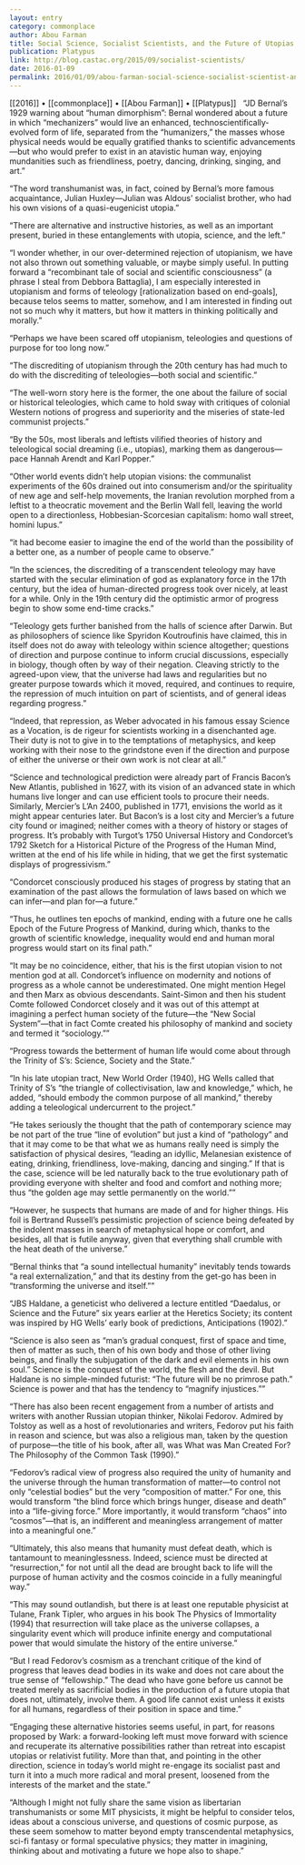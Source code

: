 ```yaml
---
layout: entry
category: commonplace
author: Abou Farman
title: Social Science, Socialist Scientists, and the Future of Utopias
publication: Platypus
link: http://blog.castac.org/2015/09/socialist-scientists/
date: 2016-01-09
permalink: 2016/01/09/abou-farman-social-science-socialist-scientist-and-the-future-of-utopias
---
```


[[2016]] • [[commonplace]] • [[Abou Farman]] • [[Platypus]]
 
“JD Bernal’s 1929 warning about “human dimorphism”: Bernal wondered about a future in which “mechanizers” would live an enhanced, technoscientifically-evolved form of life, separated from the “humanizers,” the masses whose physical needs would be equally gratified thanks to scientific advancements—but who would prefer to exist in an atavistic human way, enjoying mundanities such as friendliness, poetry, dancing, drinking, singing, and art.”

“The word transhumanist was, in fact, coined by Bernal’s more famous acquaintance, Julian Huxley—Julian was Aldous’ socialist brother, who had his own visions of a quasi-eugenicist utopia.”

“There are alternative and instructive histories, as well as an important present, buried in these entanglements with utopia, science, and the left.”

“I wonder whether, in our over-determined rejection of utopianism, we have not also thrown out something valuable, or maybe simply useful. In putting forward a “recombinant tale of social and scientific consciousness” (a phrase I steal from Debbora Battaglia), I am especially interested in utopianism and forms of teleology [rationalization based on end-goals], because telos seems to matter, somehow, and I am interested in finding out not so much why it matters, but how it matters in thinking politically and morally.”

“Perhaps we have been scared off utopianism, teleologies and questions of purpose for too long now.”

“The discrediting of utopianism through the 20th century has had much to do with the discrediting of teleologies—both social and scientific.”

“The well-worn story here is the former, the one about the failure of social or historical teleologies, which came to hold sway with critiques of colonial Western notions of progress and superiority and the miseries of state-led communist projects.”

“By the 50s, most liberals and leftists vilified theories of history and teleological social dreaming (i.e., utopias), marking them as dangerous—pace Hannah Arendt and Karl Popper.”

“Other world events didn’t help utopian visions: the communalist experiments of the 60s drained out into consumerism and/or the spirituality of new age and self-help movements, the Iranian revolution morphed from a leftist to a theocratic movement and the Berlin Wall fell, leaving the world open to a directionless, Hobbesian-Scorcesian capitalism: homo wall street, homini lupus.”

“it had become easier to imagine the end of the world than the possibility of a better one, as a number of people came to observe.”

“In the sciences, the discrediting of a transcendent teleology may have started with the secular elimination of god as explanatory force in the 17th century, but the idea of human-directed progress took over nicely, at least for a while. Only in the 19th century did the optimistic armor of progress begin to show some end-time cracks.”

“Teleology gets further banished from the halls of science after Darwin. But as philosophers of science like Spyridon Koutroufinis have claimed, this in itself does not do away with teleology within science altogether; questions of direction and purpose continue to inform crucial discussions, especially in biology, though often by way of their negation. Cleaving strictly to the agreed-upon view, that the universe had laws and regularities but no greater purpose towards which it moved, required, and continues to require, the repression of much intuition on part of scientists, and of general ideas regarding progress.”

“Indeed, that repression, as Weber advocated in his famous essay Science as a Vocation, is de rigeur for scientists working in a disenchanted age. Their duty is not to give in to the temptations of metaphysics, and keep working with their nose to the grindstone even if the direction and purpose of either the universe or their own work is not clear at all.”

“Science and technological prediction were already part of Francis Bacon’s New Atlantis, published in 1627, with its vision of an advanced state in which humans live longer and can use efficient tools to procure their needs. Similarly, Mercier’s L’An 2400, published in 1771, envisions the world as it might appear centuries later. But Bacon’s is a lost city and Mercier’s a future city found or imagined; neither comes with a theory of history or stages of progress. It’s probably with Turgot’s 1750 Universal History and Condorcet’s 1792 Sketch for a Historical Picture of the Progress of the Human Mind, written at the end of his life while in hiding, that we get the first systematic displays of progressivism.”

“Condorcet consciously produced his stages of progress by stating that an examination of the past allows the formulation of laws based on which we can infer—and plan for—a future.”

“Thus, he outlines ten epochs of mankind, ending with a future one he calls Epoch of the Future Progress of Mankind, during which, thanks to the growth of scientific knowledge, inequality would end and human moral progress would start on its final path.”

“It may be no coincidence, either, that his is the first utopian vision to not mention god at all. Condorcet’s influence on modernity and notions of progress as a whole cannot be underestimated. One might mention Hegel and then Marx as obvious descendants. Saint-Simon and then his student Comte followed Condorcet closely and it was out of this attempt at imagining a perfect human society of the future—the “New Social System”—that in fact Comte created his philosophy of mankind and society and termed it “sociology.””

“Progress towards the betterment of human life would come about through the Trinity of S’s: Science, Society and the State.”

“In his late utopian tract, New World Order (1940), HG Wells called that Trinity of S’s “the triangle of collectivisation, law and knowledge,” which, he added, “should embody the common purpose of all mankind,” thereby adding a teleological undercurrent to the project.”

“He takes seriously the thought that the path of contemporary science may be not part of the true “line of evolution” but just a kind of “pathology” and that it may come to be that what we as humans really need is simply the satisfaction of physical desires, “leading an idyllic, Melanesian existence of eating, drinking, friendliness, love-making, dancing and singing.” If that is the case, science will be led naturally back to the true evolutionary path of providing everyone with shelter and food and comfort and nothing more; thus “the golden age may settle permanently on the world.””

“However, he suspects that humans are made of and for higher things. His foil is Bertrand Russell’s pessimistic projection of science being defeated by the indolent masses in search of metaphysical hope or comfort, and besides, all that is futile anyway, given that everything shall crumble with the heat death of the universe.”

“Bernal thinks that “a sound intellectual humanity” inevitably tends towards “a real externalization,” and that its destiny from the get-go has been in “transforming the universe and itself.””

“JBS Haldane, a geneticist who delivered a lecture entitled “Daedalus, or Science and the Future” six years earlier at the Heretics Society; its content was inspired by HG Wells’ early book of predictions, Anticipations (1902).”

“Science is also seen as “man’s gradual conquest, first of space and time, then of matter as such, then of his own body and those of other living beings, and finally the subjugation of the dark and evil elements in his own soul.” Science is the conquest of the world, the flesh and the devil. But Haldane is no simple-minded futurist: “The future will be no primrose path.” Science is power and that has the tendency to “magnify injustices.””

“There has also been recent engagement from a number of artists and writers with another Russian utopian thinker, Nikolai Fedorov. Admired by Tolstoy as well as a host of revolutionaries and writers, Fedorov put his faith in reason and science, but was also a religious man, taken by the question of purpose—the title of his book, after all, was What was Man Created For? The Philosophy of the Common Task (1990).”

“Fedorov’s radical view of progress also required the unity of humanity and the universe through the human transformation of matter—to control not only “celestial bodies” but the very “composition of matter.” For one, this would transform “the blind force which brings hunger, disease and death” into a “life-giving force.” More importantly, it would transform “chaos” into “cosmos”—that is, an indifferent and meaningless arrangement of matter into a meaningful one.”

“Ultimately, this also means that humanity must defeat death, which is tantamount to meaninglessness. Indeed, science must be directed at “resurrection,” for not until all the dead are brought back to life will the purpose of human activity and the cosmos coincide in a fully meaningful way.”

“This may sound outlandish, but there is at least one reputable physicist at Tulane, Frank Tipler, who argues in his book The Physics of Immortality (1994) that resurrection will take place as the universe collapses, a singularity event which will produce infinite energy and computational power that would simulate the history of the entire universe.”

“But I read Fedorov’s cosmism as a trenchant critique of the kind of progress that leaves dead bodies in its wake and does not care about the true sense of “fellowship.” The dead who have gone before us cannot be treated merely as sacrificial bodies in the production of a future utopia that does not, ultimately, involve them. A good life cannot exist unless it exists for all humans, regardless of their position in space and time.”

“Engaging these alternative histories seems useful, in part, for reasons proposed by Wark: a forward-looking left must move forward with science and recuperate its alternative possibilities rather than retreat into escapist utopias or relativist futility. More than that, and pointing in the other direction, science in today’s world might re-engage its socialist past and turn it into a much more radical and moral present, loosened from the interests of the market and the state.”

“Although I might not fully share the same vision as libertarian transhumanists or some MIT physicists, it might be helpful to consider telos, ideas about a conscious universe, and questions of cosmic purpose, as these seem somehow to matter beyond empty transcendental metaphysics, sci-fi fantasy or formal speculative physics; they matter in imagining, thinking about and motivating a future we hope also to shape.”
